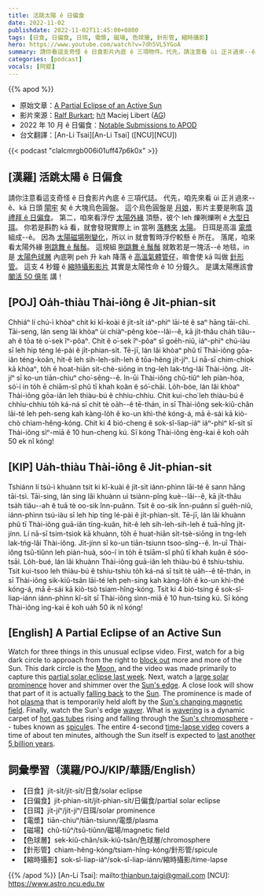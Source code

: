 ```yaml
---
title: 活跳太陽 ê 日偏食
date: 2022-11-02
publishdate: 2022-11-02T11:45:00+0800
tags: [日食, 日偏食, 日珥, 電漿, 磁場, 色球層, 針形管, 縮時攝影]
hero: https://www.youtube.com/watch?v=7dh5VL5YGoA
summary: 請你看這支奇怪 ê 日食影片內底 ê 三項物件。代先，請注意看 ùi 正爿過來--ê、kā 日頭閘牢矣 ê 大塊烏色圓盤。
categories: [podcast]
vocals: [阿錕]
---
```


{{% apod %}}

- 原始文章：[A Partial Eclipse of an Active Sun](https://apod.nasa.gov/apod/ap221102.html)
- 影片來源：[Ralf Burkart](https://astrofotografie.ralf-kreuels.de/der-nahe-himmel); [h/t](https://en.wikipedia.org/wiki/Hat_tip) Maciej Libert ([AG](https://astronomische-gesellschaft.de/))
- 2022 年 10 月 ê 日偏食：[Notable Submissions to APOD](https://www.facebook.com/media/set/?set=a.151543340907585&type=3)
- 台文翻譯：[An-Li Tsai][An-Li Tsai] ([NCU][NCU])

{{< podcast "clalcmrgb006i01uff47p6k0x" >}}

## [漢羅] 活跳太陽 ê 日偏食
請你注意看這支奇怪 ê 日食影片內底 ê 三項代誌。
代先，咱先來看 ùi 正爿過來--ê、kā 日頭 [閘牢][block out] 矣 ê 大塊烏色圓盤。
這个烏色圓盤是 [月娘][Moon]，影片主要是咧翕 [頂禮拜 ê 日偏食][partial solar eclipse last week]。
第二，咱來看浮佇 [太陽外緣][Sun's edge] 頂懸，彼个 leh 爍咧爍咧 ê [大型日珥][large solar prominence t]。
你若是斟酌 kā 看，就會發現實際上 in 當咧 [落轉來][falling back] [太陽][Sun]。
日珥是高溫 [電漿][plasma] 組成--ê。
因為 [太陽磁場咧變化][Sun's changing magnetic field]，所以 in 就會暫時浮佇較懸 ê 所在。
落尾，咱來看太陽外緣 [咧跳舞 ê 鬚鬚][waver]。
這規組 [咧跳舞 ê 鬚鬚][wavering] 就敢若是一塊活--ê 地毯，in 是 [太陽色球層][Sun's chromosphere] 內底咧 peh 升 kah 降落 ê [高溫氣體管仔][hot gas tubes]，嘛會使 kā 叫做 [針形管][spicule]。
這支 4 秒鐘 ê [縮時攝影影片][time-lapse video] 其實是太陽性命 ê 10 分鐘久。
是講太陽應該會 [閣活 50 億年][last another 5 billion years] 講！

## [POJ] Oa̍h-thiàu Thài-iông ê Ji̍t-phian-si̍t
Chhiáⁿ lí chú-ì khòaⁿ chit ki kî-koài ê ji̍t-si̍t iáⁿ-phìⁿ lāi-té ê saⁿ hāng tāi-chì.
Tāi-seng, lán seng lâi khòaⁿ ùi chiàⁿ-pêng kòe--lâi--ê, kā ji̍t-thâu cha̍h tiâu--ah ê tōa tè o͘-sek îⁿ-pôaⁿ.
Chit ê o͘-sek îⁿ-pôaⁿ sī goe̍h-niû, iáⁿ-phìⁿ chú-iàu sī leh hip téng lé-pài ê ji̍t-phian-si̍t.
Tē-jī, lán lâi khòaⁿ phû tī Thài-iông gōa-iân téng-koân, hit-ê leh sih-leh-sih-leh ê tōa-hêng ji̍t-jíⁿ.
Lí nā-sī chim-chiok kā khòaⁿ, to̍h ē hoat-hiān si̍t-chè-siōng in tng-leh lak-tńg-lâi Thài-iông.
Ji̍t-jíⁿ sī ko-un tiān-chiuⁿ cho͘-sêng--ê.
In-ūi Thài-iông chû-tiûⁿ leh piàn-hòa, só͘-í in to̍h ē chiām-sî phû tī khah koân ê só͘-chāi.
Lo̍h-bóe, lán lâi khòaⁿ Thài-iông gōa-iân leh thiàu-bú ê chhiu-chhiu.
Chit kui-cho͘ leh thiàu-bú ê chhiu-chhiu to̍h ká-ná sī chi̍t tè oa̍h--ê tē-thán, in sī Thài-iông sek-kiû-chân lāi-té leh peh-seng kah kàng-lo̍h ê ko-un khì-thé kóng-á, mā ē-sái kā kiò-chò chiam-hêng-kóng.
Chit ki 4 bió-cheng ê sok-sî-liap-iáⁿ iáⁿ-phìⁿ kî-si̍t sī Thài-iông sìⁿ-miā ê 10 hun-cheng kú.
Sī kóng Thài-iông èng-kai ē koh oa̍h 50 ek nî kóng!


## [KIP] Ua̍h-thiàu Thài-iông ê Ji̍t-phian-si̍t
Tshiánn lí tsú-ì khuànn tsit ki kî-kuài ê ji̍t-si̍t iánn-phìnn lāi-té ê sann hāng tāi-tsì.
Tāi-sing, lán sing lâi khuànn uì tsiànn-pîng kuè--lâi--ê, kā ji̍t-thâu tsa̍h tiâu--ah ê tuā tè oo-sik înn-puânn.
Tsit ê oo-sik înn-puânn sī gue̍h-niû, iánn-phìnn tsú-iàu sī leh hip tíng lé-pài ê ji̍t-phian-si̍t.
Tē-jī, lán lâi khuànn phû tī Thài-iông guā-iân tíng-kuân, hit-ê leh sih-leh-sih-leh ê tuā-hîng ji̍t-jínn.
Lí nā-sī tsim-tsiok kā khuànn, to̍h ē huat-hiān si̍t-tsè-siōng in tng-leh lak-tńg-lâi Thài-iông.
Ji̍t-jínn sī ko-un tiān-tsiunn tsoo-sîng--ê.
In-uī Thài-iông tsû-tiûnn leh piàn-huà, sóo-í in to̍h ē tsiām-sî phû tī khah kuân ê sóo-tsāi.
Lo̍h-bué, lán lâi khuànn Thài-iông guā-iân leh thiàu-bú ê tshiu-tshiu.
Tsit kui-tsoo leh thiàu-bú ê tshiu-tshiu to̍h ká-ná sī tsi̍t tè ua̍h--ê tē-thán, in sī Thài-iông sik-kiû-tsân lāi-té leh peh-sing kah kàng-lo̍h ê ko-un khì-thé kóng-á, mā ē-sái kā kiò-tsò tsiam-hîng-kóng.
Tsit ki 4 bió-tsing ê sok-sî-liap-iánn iánn-phìnn kî-si̍t sī Thài-iông sìnn-miā ê 10 hun-tsing kú.
Sī kóng Thài-iông ìng-kai ē koh ua̍h 50 ik nî kóng!


## [English] A Partial Eclipse of an Active Sun

Watch for three things in this unusual eclipse video.
First, watch for a big dark circle to approach from the right to [block out][block out] more and more of the Sun.
This dark circle is the [Moon][Moon], and the video was made primarily to capture this [partial solar eclipse last week][partial solar eclipse last week].
Next, watch a [large solar prominence][large solar prominence e] hover and shimmer over the [Sun's edge][Sun's edge].
A close look will show that part of it is actually [falling back][falling back] to the [Sun][Sun].
The prominence is made of hot [plasma][plasma] that is temporarily held aloft by the [Sun's changing magnetic field][Sun's changing magnetic field].
Finally, watch the Sun's edge [waver][waver].
What is [wavering][wavering] is a dynamic carpet of [hot gas tubes][hot gas tubes] rising and falling through the [Sun's chromosphere][Sun's chromosphere] -- tubes known as [spicule][spicule]s.
The entire 4-second [time-lapse video][time-lapse video] covers a time of about ten minutes, although the Sun itself is expected to [last another 5 billion years][last another 5 billion years].

       
## 詞彙學習（漢羅/POJ/KIP/華語/English）
- 【日食】ji̍t-si̍t/ji̍t-si̍t/日食/solar eclipse
- 【日偏食】ji̍t-phian-si̍t/ji̍t-phian-si̍t/日偏食/partial solar eclipse
- 【日珥】ji̍t-jíⁿ/ji̍t-jíⁿ/日珥/solar prominence
- 【電漿】tiān-chiuⁿ/tiān-tsiunn/電漿/plasma
- 【磁場】chû-tiûⁿ/tsû-tiûnn/磁場/magnetic field
- 【色球層】sek-kiû-chân/sik-kiû-tsân/色球層/chromosphere
- 【針形管】chiam-hêng-kóng/tsiam-hîng-kóng/針形管/spicule
- 【縮時攝影】sok-sî-liap-iáⁿ/sok-sî-liap-iánn/縮時攝影/time-lapse


{{% /apod %}}
[An-Li Tsai]: mailto:thianbun.taigi@gmail.com
[NCU]: https://www.astro.ncu.edu.tw

[copyright]: https://apod.nasa.gov/apod/fap/lib/about_apod.html#srapply
[License]: https://creativecommons.org/licenses/by/2.0/

[block out]:https://apod.nasa.gov/apod/ap170730.html
[Moon]:https://solarsystem.nasa.gov/moons/earths-moon/in-depth/
[partial solar eclipse last week]:https://en.wikipedia.org/wiki/Solar_eclipse_of_October_25,_2022
[large solar prominence e]:https://apod.nasa.gov/apod/ap220302.html
[large solar prominence t]:https://apod.tw/daily/20220302/
[Sun's edge]:https://apod.nasa.gov/apod/ap080807.html
[falling back]:https://apod.nasa.gov/apod/ap180527.html
[Sun]:https://solarsystem.nasa.gov/solar-system/sun/in-depth/
[plasma]:https://en.wikipedia.org/wiki/Plasma_(physics)
[Sun's changing magnetic field]:https://www.nasa.gov/feature/goddard/2016/understanding-the-magnetic-sun
[waver]:https://www.chelmsfordma.gov/ImageRepository/Document?documentID=9965
[wavering]:https://www.nasa.gov/feature/goddard/2017/scientists-uncover-origins-of-the-sun-s-swirling-spicules
[hot gas tubes]:https://apod.nasa.gov/apod/ap081102.html
[Sun's chromosphere]:https://en.wikipedia.org/wiki/Chromosphere
[spicule]:https://en.wikipedia.org/wiki/Solar_spicule
[time-lapse video]:https://www.youtube.com/watch?v=7dh5VL5YGoA
[last another 5 billion years]:https://spaceplace.nasa.gov/sun-age/en/


